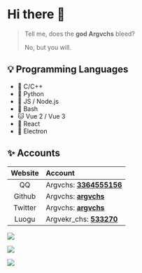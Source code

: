 # Hi there :wave:

> Tell me, does the **god Argvchs** bleed?
> 
> No, but you will.

## :bulb: Programming Languages

-   :unicorn: C/C++
-   :snake: Python
-   :baby_chick: JS / Node.js
-   :whale: Bash
-   :cat: Vue 2 / Vue 3
-   :dog: React
-   :elephant: Electron

## :sparkles: Accounts

| Website | Account                                                                                 |
| :-----: | :-------------------------------------------------------------------------------------- |
|   QQ    | Argvchs: [**3364555156**](http://wpa.qq.com/msgrd?v=3&uin=3364555156&site=qq&menu=true) |
| Github  | Argvchs: [**argvchs**](https://github.com/argvchs)                                      |
| Twitter | Argvchs: [**argvchs**](https://twitter.com/argvchs)                                     |
|  Luogu  | Argvekr_chs: [**533270**](https://www.luogu.com.cn/user/533270)                         |

![](https://github-readme-stats.vercel.app/api?username=argvchs&show_icons=true)

![](https://github-readme-streak-stats.herokuapp.com/?user=argvchs)

![](https://github-readme-stats.vercel.app/api/top-langs/?username=argvchs&layout=compact)
